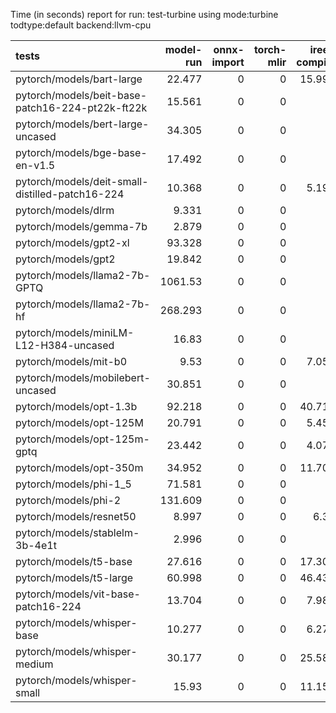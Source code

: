 Time (in seconds) report for run: test-turbine using mode:turbine todtype:default backend:llvm-cpu

| tests                                            |   model-run |   onnx-import |   torch-mlir |   iree-compile |   inference |
|:-------------------------------------------------|------------:|--------------:|-------------:|---------------:|------------:|
| pytorch/models/bart-large                        |      22.477 |             0 |            0 |         15.999 |       1.212 |
| pytorch/models/beit-base-patch16-224-pt22k-ft22k |      15.561 |             0 |            0 |          0     |       0     |
| pytorch/models/bert-large-uncased                |      34.305 |             0 |            0 |          0     |       0     |
| pytorch/models/bge-base-en-v1.5                  |      17.492 |             0 |            0 |          0     |       0     |
| pytorch/models/deit-small-distilled-patch16-224  |      10.368 |             0 |            0 |          5.192 |       0.274 |
| pytorch/models/dlrm                              |       9.331 |             0 |            0 |          0     |       0     |
| pytorch/models/gemma-7b                          |       2.879 |             0 |            0 |          0     |       0     |
| pytorch/models/gpt2-xl                           |      93.328 |             0 |            0 |          0     |       0     |
| pytorch/models/gpt2                              |      19.842 |             0 |            0 |          0     |       0     |
| pytorch/models/llama2-7b-GPTQ                    |    1061.53  |             0 |            0 |          0     |       0     |
| pytorch/models/llama2-7b-hf                      |     268.293 |             0 |            0 |          0     |       0     |
| pytorch/models/miniLM-L12-H384-uncased           |      16.83  |             0 |            0 |          0     |       0     |
| pytorch/models/mit-b0                            |       9.53  |             0 |            0 |          7.056 |       0.441 |
| pytorch/models/mobilebert-uncased                |      30.851 |             0 |            0 |          0     |       0     |
| pytorch/models/opt-1.3b                          |      92.218 |             0 |            0 |         40.718 |       0     |
| pytorch/models/opt-125M                          |      20.791 |             0 |            0 |          5.452 |       0     |
| pytorch/models/opt-125m-gptq                     |      23.442 |             0 |            0 |          4.072 |       0     |
| pytorch/models/opt-350m                          |      34.952 |             0 |            0 |         11.706 |       0     |
| pytorch/models/phi-1_5                           |      71.581 |             0 |            0 |          0     |       0     |
| pytorch/models/phi-2                             |     131.609 |             0 |            0 |          0     |       0     |
| pytorch/models/resnet50                          |       8.997 |             0 |            0 |          6.36  |       0.413 |
| pytorch/models/stablelm-3b-4e1t                  |       2.996 |             0 |            0 |          0     |       0     |
| pytorch/models/t5-base                           |      27.616 |             0 |            0 |         17.303 |       2.431 |
| pytorch/models/t5-large                          |      60.998 |             0 |            0 |         46.434 |       7.088 |
| pytorch/models/vit-base-patch16-224              |      13.704 |             0 |            0 |          7.986 |       0.678 |
| pytorch/models/whisper-base                      |      10.277 |             0 |            0 |          6.274 |       0.394 |
| pytorch/models/whisper-medium                    |      30.177 |             0 |            0 |         25.588 |       1.897 |
| pytorch/models/whisper-small                     |      15.93  |             0 |            0 |         11.154 |       0.85  |
